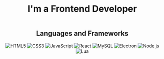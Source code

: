 <div align="center">
  <h1>I'm a Frontend Developer</h1>

  <img src="https://i.giphy.com/media/v1.Y2lkPTc5MGI3NjExZ2VtMXhrNXFmNDJ1M3phMmxsN2p5OXI4MTlvcTNuanBkaDg4amRpaSZlcD12MV9pbnRlcm5hbF9naWZfYnlfaWQmY3Q9dg/NvllqO5qwAM7qLRCXT/giphy.gif" alt="" />

  <h2>Languages and Frameworks</h2>

  <p>
    <img src="https://img.shields.io/badge/-HTML5-000?&logo=HTML5" alt="HTML5" />
    <img src="https://img.shields.io/badge/-CSS3-000?&logo=CSS3&logoColor=1572B6" alt="CSS3" />
    <img src="https://img.shields.io/badge/-JavaScript-000?&logo=JavaScript" alt="JavaScript" />
    <img src="https://img.shields.io/badge/-React-000?&logo=React" alt="React" />
    <img src="https://img.shields.io/badge/-MySQL-000?&logo=MySQL" alt="MySQL" />
    <img src="https://img.shields.io/badge/-Electron-000?&logo=Electron" alt="Electron" />
    <img src="https://img.shields.io/badge/-Node.js-000?&logo=Node.js" alt="Node.js" />
    <img src="https://img.shields.io/badge/-Lua-000?&logo=Lua" alt="Lua" />
  </p>

</div>
